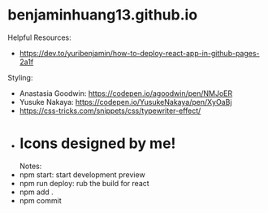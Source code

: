 # benjaminhuang13.github.io

Helpful Resources:

- https://dev.to/yuribenjamin/how-to-deploy-react-app-in-github-pages-2a1f

Styling:

- Anastasia Goodwin: https://codepen.io/agoodwin/pen/NMJoER
- Yusuke Nakaya: https://codepen.io/YusukeNakaya/pen/XyOaBj
- https://css-tricks.com/snippets/css/typewriter-effect/
- # Icons designed by me!
  Notes:
- npm start: start development preview
- npm run deploy: rub the build for react
- npm add .
- npm commit
